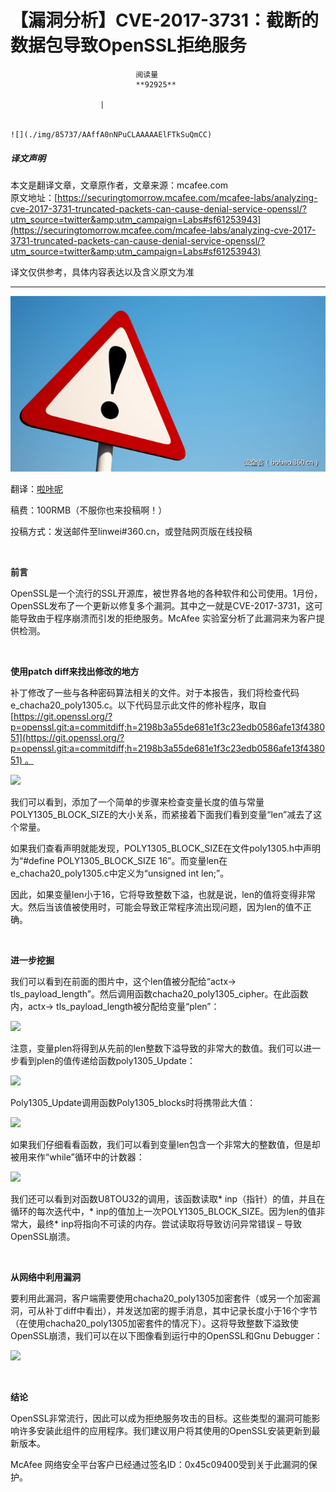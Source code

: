 
# 【漏洞分析】CVE-2017-3731：截断的数据包导致OpenSSL拒绝服务


                                阅读量   
                                **92925**
                            
                        |
                        
                                                                                                                                    ![](./img/85737/AAffA0nNPuCLAAAAAElFTkSuQmCC)
                                                                                            



##### 译文声明

本文是翻译文章，文章原作者，文章来源：mcafee.com
                                <br>原文地址：[https://securingtomorrow.mcafee.com/mcafee-labs/analyzing-cve-2017-3731-truncated-packets-can-cause-denial-service-openssl/?utm_source=twitter&amp;utm_campaign=Labs#sf61253943](https://securingtomorrow.mcafee.com/mcafee-labs/analyzing-cve-2017-3731-truncated-packets-can-cause-denial-service-openssl/?utm_source=twitter&amp;utm_campaign=Labs#sf61253943)

译文仅供参考，具体内容表达以及含义原文为准

****

[![](./img/85737/t010c8d648921d36cd7.png)](./img/85737/t010c8d648921d36cd7.png)

翻译：[啦咔呢](http://bobao.360.cn/member/contribute?uid=79699134)

稿费：100RMB（不服你也来投稿啊！）

投稿方式：发送邮件至linwei#360.cn，或登陆网页版在线投稿

**<br>**

**前言**

OpenSSL是一个流行的SSL开源库，被世界各地的各种软件和公司使用。1月份，OpenSSL发布了一个更新以修复多个漏洞。其中之一就是CVE-2017-3731，这可能导致由于程序崩溃而引发的拒绝服务。McAfee 实验室分析了此漏洞来为客户提供检测。 

<br>

**使用patch diff来找出修改的地方**

补丁修改了一些与各种密码算法相关的文件。对于本报告，我们将检查代码e_chacha20_poly1305.c。以下代码显示此文件的修补程序，取自[https://git.openssl.org/?p=openssl.git;a=commitdiff;h=2198b3a55de681e1f3c23edb0586afe13f438051](https://git.openssl.org/?p=openssl.git;a=commitdiff;h=2198b3a55de681e1f3c23edb0586afe13f438051) 。

[![](./img/85737/AAffA0nNPuCLAAAAAElFTkSuQmCC)](https://p2.ssl.qhimg.com/t01b20957936d0ed3fc.png)

我们可以看到，添加了一个简单的步骤来检查变量长度的值与常量POLY1305_BLOCK_SIZE的大小关系，而紧接着下面我们看到变量“len”减去了这个常量。

如果我们查看声明就能发现，POLY1305_BLOCK_SIZE在文件poly1305.h中声明为“#define POLY1305_BLOCK_SIZE 16”。而变量len在e_chacha20_poly1305.c中定义为“unsigned int len;”。

因此，如果变量len小于16，它将导致整数下溢，也就是说，len的值将变得非常大。然后当该值被使用时，可能会导致正常程序流出现问题，因为len的值不正确。

<br>

**进一步挖掘**

我们可以看到在前面的图片中，这个len值被分配给“actx-&gt; tls_payload_length”。然后调用函数chacha20_poly1305_cipher。在此函数内，actx-&gt; tls_payload_length被分配给变量“plen”：

[![](./img/85737/AAffA0nNPuCLAAAAAElFTkSuQmCC)](https://p5.ssl.qhimg.com/t01ce9be57609eaf7ed.png)

注意，变量plen将得到从先前的len整数下溢导致的非常大的数值。我们可以进一步看到plen的值传递给函数poly1305_Update：

[![](./img/85737/AAffA0nNPuCLAAAAAElFTkSuQmCC)](https://p1.ssl.qhimg.com/t01fd55a826c819fb7b.png)

Poly1305_Update调用函数Poly1305_blocks时将携带此大值：

[![](./img/85737/AAffA0nNPuCLAAAAAElFTkSuQmCC)](https://p0.ssl.qhimg.com/t010444e5437988985f.png)

如果我们仔细看看函数，我们可以看到变量len包含一个非常大的整数值，但是却被用来作“while”循环中的计数器：

[![](./img/85737/AAffA0nNPuCLAAAAAElFTkSuQmCC)](https://p1.ssl.qhimg.com/t0108a3e82647f83c16.png)

我们还可以看到对函数U8TOU32的调用，该函数读取* inp（指针）的值，并且在循环的每次迭代中，* inp的值加上一次POLY1305_BLOCK_SIZE。因为len的值非常大，最终* inp将指向不可读的内存。尝试读取将导致访问异常错误 – 导致OpenSSL崩溃。

<br>

**从网络中利用漏洞**

要利用此漏洞，客户端需要使用chacha20_poly1305加密套件（或另一个加密漏洞，可从补丁diff中看出），并发送加密的握手消息，其中记录长度小于16个字节（在使用chacha20_poly1305加密套件的情况下）。这将导致整数下溢致使OpenSSL崩溃，我们可以在以下图像看到运行中的OpenSSL和Gnu Debugger：

[![](./img/85737/AAffA0nNPuCLAAAAAElFTkSuQmCC)](https://p0.ssl.qhimg.com/t01d3ccb03e1cb2dada.png)

<br>

**结论**

OpenSSL非常流行，因此可以成为拒绝服务攻击的目标。这些类型的漏洞可能影响许多安装此组件的应用程序。我们建议用户将其使用的OpenSSL安装更新到最新版本。

McAfee 网络安全平台客户已经通过签名ID：0x45c09400受到关于此漏洞的保护。
